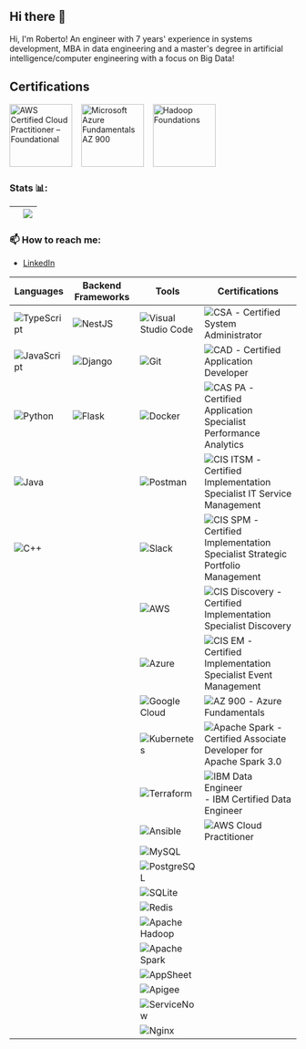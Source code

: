 ## Hi there 👋

Hi, I'm Roberto! An engineer with 7 years' experience in systems development, MBA in data engineering and a master's degree in artificial intelligence/computer engineering with a focus on Big Data!


## Certifications
 
<a href="https://www.credly.com/badges/722315e6-2637-4d7c-9379-2e102466380f/public_url" target="_blank" title="Badge AWS Certified Cloud Practitioner – Foundational" alt="AWS Certified Cloud Practitioner – Foundational"><img src="https://images.credly.com/size/680x680/images/00634f82-b07f-4bbd-a6bb-53de397fc3a6/image.png" alt="AWS Certified Cloud Practitioner – Foundational" width="110px"  style="max-width:110px;"></a>&nbsp; &nbsp; 
<a href="https://www.credly.com/badges/0006e0fd-b90a-47e5-bed5-829eb0c7daf1/public_url" target="_blank" title="Badge Microsoft Azure Fundamentals AZ 900" alt="Microsoft Azure Fundamentals AZ 900"><img src="https://images.credly.com/size/680x680/images/be8fcaeb-c769-4858-b567-ffaaa73ce8cf/image.png" alt="Microsoft Azure Fundamentals AZ 900" width="110px"  style="max-width:110px;"></a>&nbsp; &nbsp; 
<a href="https://www.credly.com/badges/8c4e7aad-e09a-4c0f-aca9-c39576d0ffb2/public_url" target="_blank" title="Badge Hadoop Foundations" alt="Hadoop Foundations"><img src="https://images.credly.com/size/220x220/images/1e55ec7d-b57d-4ecf-92d4-d3b7887977ad/blob" alt="Hadoop Foundations" width="110px"  style="max-width:110px;"></a>&nbsp; &nbsp; 






### Stats 📊:

| </a> | <a href="https://github.com/robertosa13/github-readme-stats"><img align="center" src="https://github-readme-stats.vercel.app/api/top-langs/?username=robertosa13&layout=compact&theme=buefy&hide_border=true&langs_count=10&hide=jupyter%20notebook" /></a> |
| ------------- | ------------- |

### 📫 How to reach me:
- [LinkedIn](https://www.linkedin.com/in/roberto-sa/)

| **Languages** | **Backend Frameworks** | **Tools** | **Certifications** |
| ------------- | ----------------------- | --------- | ------------------- |
| ![TypeScript](https://img.shields.io/badge/-TypeScript-3178C6?style=flat&logo=typescript&logoColor=white) | ![NestJS](https://img.shields.io/badge/-NestJS-E0234E?style=flat&logo=nestjs&logoColor=white) | ![Visual Studio Code](https://img.shields.io/badge/-VS%20Code-007ACC?style=flat&logo=visual-studio-code&logoColor=white) | ![CSA](https://img.shields.io/badge/ServiceNow-CSA-4CAF50?style=flat&logo=servicenow&logoColor=white) - Certified System Administrator |
| ![JavaScript](https://img.shields.io/badge/-JavaScript-F7DF1E?style=flat&logo=javascript&logoColor=black) | ![Django](https://img.shields.io/badge/-Django-092E20?style=flat&logo=django&logoColor=white) | ![Git](https://img.shields.io/badge/-Git-F05032?style=flat&logo=git&logoColor=white) | ![CAD](https://img.shields.io/badge/ServiceNow-CAD-4CAF50?style=flat&logo=servicenow&logoColor=white) - Certified Application Developer |
| ![Python](https://img.shields.io/badge/-Python-3776AB?style=flat&logo=python&logoColor=white) | ![Flask](https://img.shields.io/badge/-Flask-000000?style=flat&logo=flask&logoColor=white) | ![Docker](https://img.shields.io/badge/-Docker-2496ED?style=flat&logo=docker&logoColor=white) | ![CAS PA](https://img.shields.io/badge/ServiceNow-CAS%20PA-4CAF50?style=flat&logo=servicenow&logoColor=white) - Certified Application Specialist Performance Analytics |
| ![Java](https://img.shields.io/badge/-Java-007396?style=flat&logo=java&logoColor=white) | | ![Postman](https://img.shields.io/badge/-Postman-FF6C37?style=flat&logo=postman&logoColor=white) | ![CIS ITSM](https://img.shields.io/badge/ServiceNow-CIS%20ITSM-4CAF50?style=flat&logo=servicenow&logoColor=white) - Certified Implementation Specialist IT Service Management |
| ![C++](https://img.shields.io/badge/-C++-00599C?style=flat&logo=c%2B%2B&logoColor=white) | | ![Slack](https://img.shields.io/badge/-Slack-4A154B?style=flat&logo=slack&logoColor=white) | ![CIS SPM](https://img.shields.io/badge/ServiceNow-CIS%20SPM-4CAF50?style=flat&logo=servicenow&logoColor=white) - Certified Implementation Specialist Strategic Portfolio Management |
| | | ![AWS](https://img.shields.io/badge/-AWS-232F3E?style=flat&logo=amazon-aws&logoColor=white) | ![CIS Discovery](https://img.shields.io/badge/ServiceNow-CIS%20Discovery-4CAF50?style=flat&logo=servicenow&logoColor=white) - Certified Implementation Specialist Discovery |
| | | ![Azure](https://img.shields.io/badge/-Azure-0078D4?style=flat&logo=microsoft-azure&logoColor=white) | ![CIS EM](https://img.shields.io/badge/ServiceNow-CIS%20EM-4CAF50?style=flat&logo=servicenow&logoColor=white) - Certified Implementation Specialist Event Management |
| | | ![Google Cloud](https://img.shields.io/badge/-Google%20Cloud-4285F4?style=flat&logo=google-cloud&logoColor=white) | ![AZ 900](https://img.shields.io/badge/Azure-AZ%20900-0078D4?style=flat&logo=microsoft-azure&logoColor=white) - Azure Fundamentals |
| | | ![Kubernetes](https://img.shields.io/badge/-Kubernetes-326CE5?style=flat&logo=kubernetes&logoColor=white) | ![Apache Spark](https://img.shields.io/badge/DataBricks-Apache%20Spark%203.0-E25A1C?style=flat&logo=apachespark&logoColor=white) - Certified Associate Developer for Apache Spark 3.0 |
| | | ![Terraform](https://img.shields.io/badge/-Terraform-623CE4?style=flat&logo=terraform&logoColor=white) | ![IBM Data Engineer](https://img.shields.io/badge/IBM-Certified%20Data%20Engineer-052FAD?style=flat&logo=ibm&logoColor=white) - IBM Certified Data Engineer |
| | | ![Ansible](https://img.shields.io/badge/-Ansible-EE0000?style=flat&logo=ansible&logoColor=white) | ![AWS Cloud Practitioner](https://img.shields.io/badge/AWS%20Cloud%20Practitioner-blue?logo=amazon-aws&style=flat)|
| | | ![MySQL](https://img.shields.io/badge/-MySQL-4479A1?style=flat&logo=mysql&logoColor=white) | |
| | | ![PostgreSQL](https://img.shields.io/badge/-PostgreSQL-336791?style=flat&logo=postgresql&logoColor=white) | |
| | | ![SQLite](https://img.shields.io/badge/-SQLite-003B57?style=flat&logo=sqlite&logoColor=white) | |
| | | ![Redis](https://img.shields.io/badge/-Redis-DC382D?style=flat&logo=redis&logoColor=white) | |
| | | ![Apache Hadoop](https://img.shields.io/badge/-Apache%20Hadoop-66CCFF?style=flat&logo=apache-hadoop&logoColor=black) | |
| | | ![Apache Spark](https://img.shields.io/badge/-Apache%20Spark-E25A1C?style=flat&logo=apachespark&logoColor=white) | |
| | | ![AppSheet](https://img.shields.io/badge/-AppSheet-34A853?style=flat&logo=appsheet&logoColor=white) | |
| | | ![Apigee](https://img.shields.io/badge/-Apigee-4285F4?style=flat&logo=apigee&logoColor=white) | |
| | | ![ServiceNow](https://img.shields.io/badge/-ServiceNow-4CAF50?style=flat&logo=servicenow&logoColor=white) | |
| | | ![Nginx](https://img.shields.io/badge/-Nginx-009639?style=flat&logo=nginx&logoColor=white) | |





